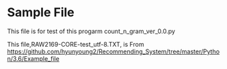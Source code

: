 # Sample File

 This file is for test of this progarm count_n_gram_ver_0.0.py
 
 This file,RAW2169-CORE-test_utf-8.TXT, is From https://github.com/hyunyoung2/Recommending_System/tree/master/Python/3.6/Example_file
